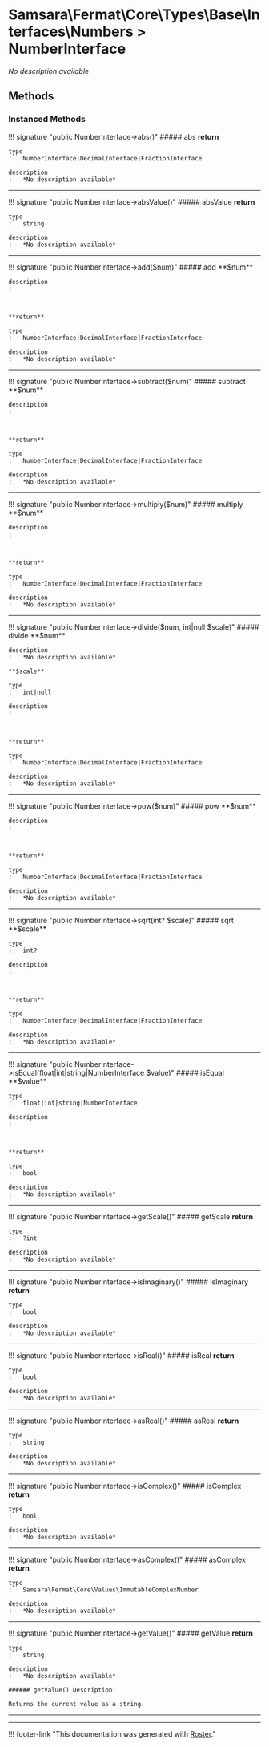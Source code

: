 # Samsara\Fermat\Core\Types\Base\Interfaces\Numbers > NumberInterface

*No description available*


## Methods


### Instanced Methods

!!! signature "public NumberInterface->abs()"
    ##### abs
    **return**

    type
    :   NumberInterface|DecimalInterface|FractionInterface

    description
    :   *No description available*
    
---

!!! signature "public NumberInterface->absValue()"
    ##### absValue
    **return**

    type
    :   string

    description
    :   *No description available*
    
---

!!! signature "public NumberInterface->add($num)"
    ##### add
    **$num**

    description
    :   
    
    

    **return**

    type
    :   NumberInterface|DecimalInterface|FractionInterface

    description
    :   *No description available*
    
---

!!! signature "public NumberInterface->subtract($num)"
    ##### subtract
    **$num**

    description
    :   
    
    

    **return**

    type
    :   NumberInterface|DecimalInterface|FractionInterface

    description
    :   *No description available*
    
---

!!! signature "public NumberInterface->multiply($num)"
    ##### multiply
    **$num**

    description
    :   
    
    

    **return**

    type
    :   NumberInterface|DecimalInterface|FractionInterface

    description
    :   *No description available*
    
---

!!! signature "public NumberInterface->divide($num, int|null $scale)"
    ##### divide
    **$num**

    description
    :   *No description available*

    **$scale**

    type
    :   int|null

    description
    :   
    
    

    **return**

    type
    :   NumberInterface|DecimalInterface|FractionInterface

    description
    :   *No description available*
    
---

!!! signature "public NumberInterface->pow($num)"
    ##### pow
    **$num**

    description
    :   
    
    

    **return**

    type
    :   NumberInterface|DecimalInterface|FractionInterface

    description
    :   *No description available*
    
---

!!! signature "public NumberInterface->sqrt(int? $scale)"
    ##### sqrt
    **$scale**

    type
    :   int?

    description
    :   
    
    

    **return**

    type
    :   NumberInterface|DecimalInterface|FractionInterface

    description
    :   *No description available*
    
---

!!! signature "public NumberInterface->isEqual(float|int|string|NumberInterface $value)"
    ##### isEqual
    **$value**

    type
    :   float|int|string|NumberInterface

    description
    :   
    
    

    **return**

    type
    :   bool

    description
    :   *No description available*
    
---

!!! signature "public NumberInterface->getScale()"
    ##### getScale
    **return**

    type
    :   ?int

    description
    :   *No description available*
    
---

!!! signature "public NumberInterface->isImaginary()"
    ##### isImaginary
    **return**

    type
    :   bool

    description
    :   *No description available*
    
---

!!! signature "public NumberInterface->isReal()"
    ##### isReal
    **return**

    type
    :   bool

    description
    :   *No description available*
    
---

!!! signature "public NumberInterface->asReal()"
    ##### asReal
    **return**

    type
    :   string

    description
    :   *No description available*
    
---

!!! signature "public NumberInterface->isComplex()"
    ##### isComplex
    **return**

    type
    :   bool

    description
    :   *No description available*
    
---

!!! signature "public NumberInterface->asComplex()"
    ##### asComplex
    **return**

    type
    :   Samsara\Fermat\Core\Values\ImmutableComplexNumber

    description
    :   *No description available*
    
---

!!! signature "public NumberInterface->getValue()"
    ##### getValue
    **return**

    type
    :   string

    description
    :   *No description available*

    ###### getValue() Description:

    Returns the current value as a string.
    
---




---
!!! footer-link "This documentation was generated with [Roster](https://jordanrl.github.io/Roster/)."